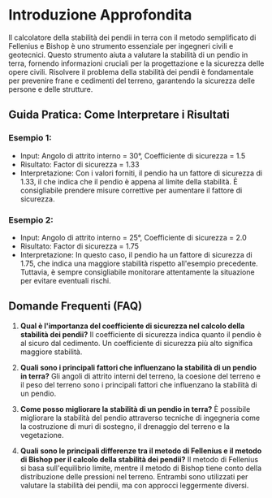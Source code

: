 # Introduzione Approfondita
Il calcolatore della stabilità dei pendii in terra con il metodo semplificato di Fellenius e Bishop è uno strumento essenziale per ingegneri civili e geotecnici. Questo strumento aiuta a valutare la stabilità di un pendio in terra, fornendo informazioni cruciali per la progettazione e la sicurezza delle opere civili. Risolvere il problema della stabilità dei pendii è fondamentale per prevenire frane e cedimenti del terreno, garantendo la sicurezza delle persone e delle strutture.

## Guida Pratica: Come Interpretare i Risultati
### Esempio 1:
- Input: Angolo di attrito interno = 30°, Coefficiente di sicurezza = 1.5
- Risultato: Factor di sicurezza = 1.33
- Interpretazione: Con i valori forniti, il pendio ha un fattore di sicurezza di 1.33, il che indica che il pendio è appena al limite della stabilità. È consigliabile prendere misure correttive per aumentare il fattore di sicurezza.

### Esempio 2:
- Input: Angolo di attrito interno = 25°, Coefficiente di sicurezza = 2.0
- Risultato: Factor di sicurezza = 1.75
- Interpretazione: In questo caso, il pendio ha un fattore di sicurezza di 1.75, che indica una maggiore stabilità rispetto all'esempio precedente. Tuttavia, è sempre consigliabile monitorare attentamente la situazione per evitare eventuali rischi.

## Domande Frequenti (FAQ)
1. **Qual è l'importanza del coefficiente di sicurezza nel calcolo della stabilità dei pendii?**
Il coefficiente di sicurezza indica quanto il pendio è al sicuro dal cedimento. Un coefficiente di sicurezza più alto significa maggiore stabilità.

2. **Quali sono i principali fattori che influenzano la stabilità di un pendio in terra?**
Gli angoli di attrito interni del terreno, la coesione del terreno e il peso del terreno sono i principali fattori che influenzano la stabilità di un pendio.

3. **Come posso migliorare la stabilità di un pendio in terra?**
È possibile migliorare la stabilità del pendio attraverso tecniche di ingegneria come la costruzione di muri di sostegno, il drenaggio del terreno e la vegetazione.

4. **Quali sono le principali differenze tra il metodo di Fellenius e il metodo di Bishop per il calcolo della stabilità dei pendii?**
Il metodo di Fellenius si basa sull'equilibrio limite, mentre il metodo di Bishop tiene conto della distribuzione delle pressioni nel terreno. Entrambi sono utilizzati per valutare la stabilità dei pendii, ma con approcci leggermente diversi.